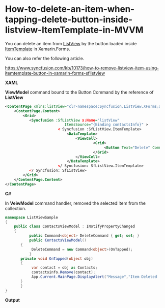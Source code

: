 # How-to-delete-an-item-when-tapping-delete-button-inside-listview-ItemTemplate-in-MVVM

You can delete an item from [ListView](https://help.syncfusion.com/xamarin/listview/getting-started) by the button loaded inside [ItemTemplate](https://help.syncfusion.com/cr/xamarin/Syncfusion.ListView.XForms.SfListView.html#Syncfusion_ListView_XForms_SfListView_ItemTemplate) in Xamarin.Forms.

You can also refer the following article.

https://www.syncfusion.com/kb/10173/how-to-remove-listview-item-using-itemtemplate-button-in-xamarin-forms-sflistview

**XAML**

**ViewModel** command bound to the Button Command by the reference of **ListView**

``` xml
<ContentPage xmlns:listView="clr-namespace:Syncfusion.ListView.XForms;assembly=Syncfusion.SfListView.XForms">
    <ContentPage.Content>
        <Grid>
           <Syncfusion :SfListView x:Name="listView" 
                           ItemsSource="{Binding contactsInfo}" >
                        < Syncfusion :SfListView.ItemTemplate>
                            <DataTemplate>
                                <ViewCell>
                                        <Grid>
                                             <Button Text="Delete" Command="{Binding Path=BindingContext.DeleteCommand, Source={x:Reference listView}}" CommandParameter="{Binding .}"/>
                                        </Grid>
                                </ViewCell>
                            </DataTemplate>
                        </ Syncfusion: SfListView.ItemTemplate>
           </ Syncfusion: SfListView>
        </Grid>
    </ContentPage.Content>
</ContentPage>
```

**C#**

In **VeiwModel** command handler, removed the selected item from the collection.

``` c#
namespace ListViewSample 
{
    public class ContactsViewModel : INotifyPropertyChanged
    {
           public Command<object> DeleteCommand { get; set; }
           public ContactsViewModel()
       {
            DeleteCommand = new Command<object>(OnTapped);
           }
       private void OnTapped(object obj)
       {
            var contact = obj as Contacts;
            contactsinfo.Remove(contact);
            App.Current.MainPage.DisplayAlert("Message","Item Deleted :" +contact.ContactName,"Ok");
       }
       }
}
```

**Output**

![]()
